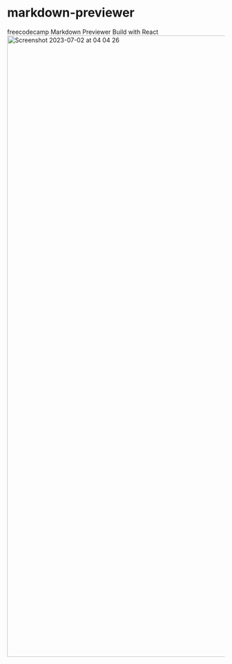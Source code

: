 # markdown-previewer
freecodecamp Markdown Previewer Build with React 
<img width="1439" alt="Screenshot 2023-07-02 at 04 04 26" src="https://github.com/MJdiop/markdown-previewer/assets/98955234/ba420ffd-ad63-4bd5-ba9b-85d255b66817">
